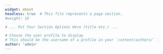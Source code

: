 ```yaml
---
widget: about
headless: true  # This file represents a page section.
#weight: 10

# ... Put Your Section Options Here (title etc.) ...

# Choose the user profile to display
# This should be the username of a profile in your `content/authors/` folder.
author: 'admin'
---
```

